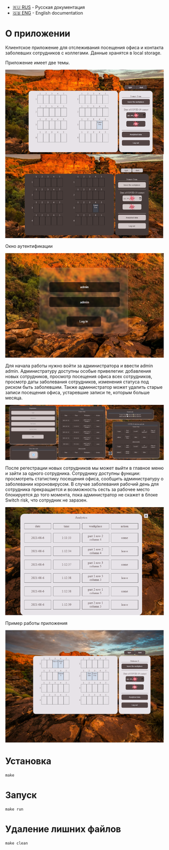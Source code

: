 
- [:ru: RUS](./README.ru.md) - Русская документация
- [:uk: ENG](./README.md) - English documentation

# О приложении
Клиентское приложение для отслеживания посещения офиса и контакта заболевших сотрудников с коллегами. Данные хранятся в local storage. 

Приложение имеет две темы.

![Theme](img/theme.png)

Окно аутентификации

![Login in](img/log_in.png)

Для начала работы нужно войти за администратора и ввести admin admin. Администратуру доступны особые привелегии: добавления новых сотрудников, просмотр посещения офиса всех сотрудников, просмотр даты заболевания сотрудников, изменения статуса под риском быть заболевшим. Также администратор может удалить старые записи посещения офиса, устаревшие записи те, которым больше месяца.

![Admin option](img/admin_option.png)

После регестрации новых сотрудников мы может выйти в главное меню и зайти за одного сотрудника. Сотруднику доступны функции: просмотреть статистику посещения офиса, сообщить администратуру о заболевании короновирусом. В случае заболевания рабочий день для сотрудника прекращается и возможность сесть за рабочее место блокируется до того момента, пока администратор не скажет в блоке Switch risk, что сотрудник не заразен.

![Analytics](img/analytics.png)

Пример работы приложения

![Example](img/example.png)


#  Установка 

```
make
```

#  Запуск 

```
make run

```
#  Удаление лишних файлов

```
make clean
```
